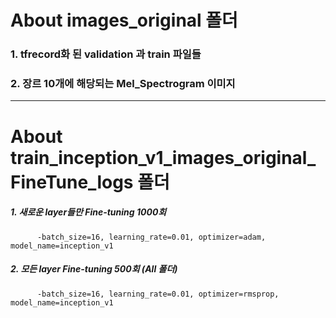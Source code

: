 # About images_original 폴더
###   1. tfrecord화 된 validation 과 train 파일들
###   2. 장르 10개에 해당되는 Mel_Spectrogram 이미지
------------------------------------------------------
# About train_inception_v1_images_original_FineTune_logs 폴더
#####  1. 새로운 layer들만 Fine-tuning 1000회 
          -batch_size=16, learning_rate=0.01, optimizer=adam, model_name=inception_v1
#####  2. 모든 layer Fine-tuning 500회 (All 폴더)
          -batch_size=16, learning_rate=0.01, optimizer=rmsprop, model_name=inception_v1
